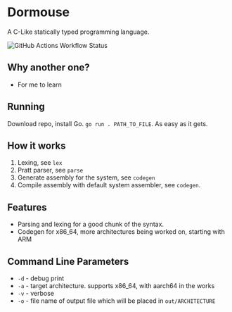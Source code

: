 # Dormouse
A C-Like statically typed programming language.

![GitHub Actions Workflow Status](https://img.shields.io/github/actions/workflow/status/Westsi/dormouse/ci.yml?style=for-the-badge&logo=github)


## Why another one?
- For me to learn

## Running
Download repo, install Go. `go run . PATH_TO_FILE`. As easy as it gets.

## How it works
1. Lexing, see `lex`
2. Pratt parser, see `parse`
3. Generate assembly for the system, see `codegen`
4. Compile assembly with default system assembler, see `codegen`.

## Features
- Parsing and lexing for a good chunk of the syntax.
- Codegen for x86_64, more architectures being worked on, starting with ARM

## Command Line Parameters
- `-d` - debug print
- `-a` - target architecture. supports x86_64, with aarch64 in the works
- `-v` - verbose
- `-o` - file name of output file which will be placed in `out/ARCHITECTURE`
